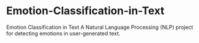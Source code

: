 # Emotion-Classification-in-Text
Emotion Classification in Text A Natural Language Processing (NLP) project for detecting emotions in user-generated text.  
